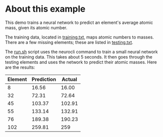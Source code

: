 # About this example

This demo trains a neural network to predict an element's average atomic mass, given its atomic number.

The training data, located in [training.txt](training.txt), maps atomic numbers to masses. There are a few missing elements; these are listed in [testing.txt](testing.txt).

The [run.sh](run.sh) script uses the neurocli command to train a small neural network on the training data. This takes about 5 seconds. It then goes through the testing elements and uses the network to predict their atomic masses. Here are the results:

| Element    | Prediction          | Actual |
|------------|---------------------|--------|
| 8          | 16.56               | 16.00  |
| 32         | 72.31               | 72.64  |
| 45         | 103.37              | 102.91 |
| 55         | 133.14              | 132.91 |
| 76         | 189.38              | 190.23 |
| 102        | 259.81              | 259    |

